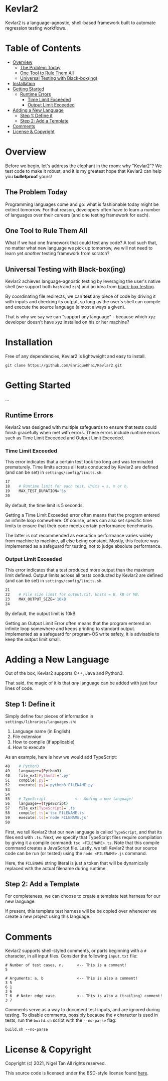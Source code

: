 # Kevlar2

Kevlar2 is a language-agnostic, shell-based framework
built to automate regression testing workflows.

# Table of Contents

  - [Overview](#overview)
    - [The Problem Today](#the-problem-today)
    - [One Tool to Rule Them All](#one-tool-to-rule-them-all)
    - [Universal Testing with Black-box(ing)](#universal-testing-with-black-boxing)
  - [Installation](#installation)
  - [Getting Started](#getting-started)
    - [Runtime Errors](#runtime-errors)
      - [Time Limit Exceeded](#time-limit-exceeded)
      - [Output Limit Exceeded](#output-limit-exceeded)
  - [Adding a New Language](#adding-a-new-language)
    - [Step 1: Define it](#step-1-define-it)
    - [Step 2: Add a Template](#step-2-add-a-template)
  - [Comments](#comments)
  - [License & Copyright](#license-&-copyright)

# Overview

Before we begin, let's address the elephant in the room:
why "Kevlar2"? We test code to make it robust, and it is
my greatest hope that Kevlar2 can help you **bulletproof**
yours!

## The Problem Today

Programming languages come and go: what is fashionable
today might be extinct tomorrow. For that reason,
developers often have to learn a number of languages
over their careers (and one testing framework for each).

## One Tool to Rule Them All

What if we had one framework that could test any code?
A tool such that, no matter what new language we pick
up tomorrow, we will not need to learn yet *another*
testing framework from scratch?

## Universal Testing with Black-box(ing)

Kevlar2 achieves language-agnostic testing by leveraging
the user's native shell (we support both `bash` and `zsh`)
and an idea from [black-box testing](https://en.wikipedia.org/wiki/Black-box_testing).

By coordinating file redirects, we can **test** any piece
of code by driving it with inputs and checking its output,
so long as the user's shell can compile and execute the
source language (almost always a given).

That is why we say we can "support any language" - because
which *xyz* developer doesn't have *xyz* installed on
his or her machine?

# Installation

Free of any dependencies, Kevlar2 is lightweight and easy
to install.

```
git clone https://github.com/EnriqueKhai/Kevlar2.git
```

# Getting Started

...

## Runtime Errors

Kevlar2 was designed with multiple safeguards to ensure
that tests could finish gracefully when met with errors.
These errors include runtime errors such as Time Limit
Exceeded and Output Limit Exceeded.

### Time Limit Exceeded

This error indicates that a certain test took too long
and was terminated prematurely. Time limits across all
tests conducted by Kevlar2 are defined (and can be set)
in `settings/config/limits.sh`.

```Bash
17
18    # Runtime limit for each test. Units = s, m or h.
19    MAX_TEST_DURATION='5s'
20
```

By default, the time limit is 5 seconds.

Getting a Time Limit Exceeded error often means that the
program entered an infinite loop somewhere. Of course,
users can also set specific time limits to ensure that
their code meets certain performance benchmarks.

The latter is not recommended as execution performance
varies widely from machine to machine, all else being
constant. Mostly, this feature was implemented as a
safeguard for testing, not to judge absolute performance.

### Output Limit Exceeded

This error indicates that a test produced more output
than the maximum limit defined. Output limits across all
tests conducted by Kevlar2 are defined (and can be set)
in `settings/config/limits.sh`.

```Bash
21
22    # File size limit for output.txt. Units = B, kB or MB.
23    MAX_OUTPUT_SIZE='10kB'
24
```

By default, the output limit is 10kB.

Getting an Output Limit Error often means that the program
entered an infinite loop somewhere and keeps printing to
standard output. Implemented as a safeguard for program-OS
write safety, it is advisable to keep the output limit small.

# Adding a New Language

Out of the box, Kevlar2 supports C++, Java and Python3.

That said, the magic of it is that *any* language can be
added with just four lines of code.

## Step 1: Define it

Simply define four pieces of information in `settings/libraries/languages.sh`:

  1. Language name (in English)
  2. File extension
  3. How to compile (if applicable)
  4. How to execute

As an example, here is how we would add TypeScript:

```Bash
48    # Python3
49    language+=(Python3)
40    file_ext[Python3]='.py'
51    compile[.py]=''
52    execute[.py]='python3 FILENAME.py'
53
54
55    # TypeScript             <-- Adding a new language!
56    language+=(TypeScript)
57    file_ext[TypeScript]='.ts'
58    compile[.ts]='tsc FILENAME.ts'
59    execute[.ts]='node FILENAME.js'
50  
```

First, we tell Kevlar2 that our new language is called
`TypeScript`, and that its files end with `.ts`. Next,
we specify that TypeScript files require compilation by
giving it a compile command: `tsc <FILENAME>.ts`. Note
that this compile command creates a JavaScript file.
Lastly, we tell Kevlar2 that our source code can be run
(or tested) using the `node <FILENAME>.js` command.

Here, the `FILENAME` string literal is just a token that
will be dynamically replaced with the actual filename
during runtime.

## Step 2: Add a Template

For completeness, we can choose to create a template test
harness for our new language.

If present, this template test harness will be be copied
over whenever we create a new project using this language.

# Comments

Kevlar2 supports shell-styled comments, or parts beginning
with a `#` character, in all input files. Consider the
following `input.txt` file:

```
# Number of test cases, n.      <-- This is a comment!
5

# Arguments: a, b               <-- This is also a comment!
3 5
6 1
3 6
7 6  # Note: edge case.         <-- This is also a (trailing) comment!
3 7
```

Comments serve as a way to document test inputs, and are
ignored during testing. To disable comments, possibly
because the `#` character is used in tests, run the
`build.sh` script with the `--no-parse` flag:

```
build.sh --no-parse
```

# License & Copyright

Copyright (c) 2021, Nigel Tan
All rights reserved.

This source code is licensed under the BSD-style license
found [here](LICENSE).